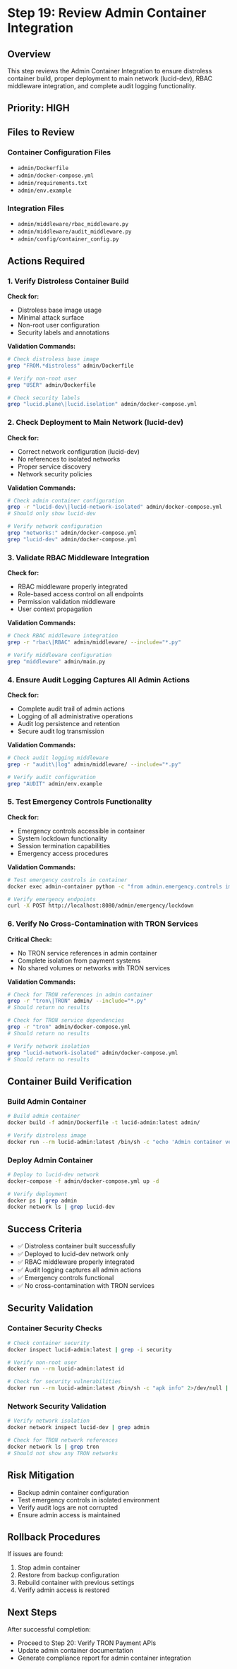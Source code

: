 # Step 19: Review Admin Container Integration

## Overview

This step reviews the Admin Container Integration to ensure distroless container build, proper deployment to main network (lucid-dev), RBAC middleware integration, and complete audit logging functionality.

## Priority: HIGH

## Files to Review

### Container Configuration Files
- `admin/Dockerfile`
- `admin/docker-compose.yml`
- `admin/requirements.txt`
- `admin/env.example`

### Integration Files
- `admin/middleware/rbac_middleware.py`
- `admin/middleware/audit_middleware.py`
- `admin/config/container_config.py`

## Actions Required

### 1. Verify Distroless Container Build

**Check for:**
- Distroless base image usage
- Minimal attack surface
- Non-root user configuration
- Security labels and annotations

**Validation Commands:**
```bash
# Check distroless base image
grep "FROM.*distroless" admin/Dockerfile

# Verify non-root user
grep "USER" admin/Dockerfile

# Check security labels
grep "lucid.plane\|lucid.isolation" admin/docker-compose.yml
```

### 2. Check Deployment to Main Network (lucid-dev)

**Check for:**
- Correct network configuration (lucid-dev)
- No references to isolated networks
- Proper service discovery
- Network security policies

**Validation Commands:**
```bash
# Check admin container configuration
grep -r "lucid-dev\|lucid-network-isolated" admin/docker-compose.yml
# Should only show lucid-dev

# Verify network configuration
grep "networks:" admin/docker-compose.yml
grep "lucid-dev" admin/docker-compose.yml
```

### 3. Validate RBAC Middleware Integration

**Check for:**
- RBAC middleware properly integrated
- Role-based access control on all endpoints
- Permission validation middleware
- User context propagation

**Validation Commands:**
```bash
# Check RBAC middleware integration
grep -r "rbac\|RBAC" admin/middleware/ --include="*.py"

# Verify middleware configuration
grep "middleware" admin/main.py
```

### 4. Ensure Audit Logging Captures All Admin Actions

**Check for:**
- Complete audit trail of admin actions
- Logging of all administrative operations
- Audit log persistence and retention
- Secure audit log transmission

**Validation Commands:**
```bash
# Check audit logging middleware
grep -r "audit\|log" admin/middleware/ --include="*.py"

# Verify audit configuration
grep "AUDIT" admin/env.example
```

### 5. Test Emergency Controls Functionality

**Check for:**
- Emergency controls accessible in container
- System lockdown functionality
- Session termination capabilities
- Emergency access procedures

**Validation Commands:**
```bash
# Test emergency controls in container
docker exec admin-container python -c "from admin.emergency.controls import EmergencyControls; print('Emergency controls functional')"

# Verify emergency endpoints
curl -X POST http://localhost:8080/admin/emergency/lockdown
```

### 6. Verify No Cross-Contamination with TRON Services

**Critical Check:**
- No TRON service references in admin container
- Complete isolation from payment systems
- No shared volumes or networks with TRON services

**Validation Commands:**
```bash
# Check for TRON references in admin container
grep -r "tron\|TRON" admin/ --include="*.py"
# Should return no results

# Check for TRON service dependencies
grep -r "tron" admin/docker-compose.yml
# Should return no results

# Verify network isolation
grep "lucid-network-isolated" admin/docker-compose.yml
# Should return no results
```

## Container Build Verification

### Build Admin Container
```bash
# Build admin container
docker build -f admin/Dockerfile -t lucid-admin:latest admin/

# Verify distroless image
docker run --rm lucid-admin:latest /bin/sh -c "echo 'Admin container verification successful'"
```

### Deploy Admin Container
```bash
# Deploy to lucid-dev network
docker-compose -f admin/docker-compose.yml up -d

# Verify deployment
docker ps | grep admin
docker network ls | grep lucid-dev
```

## Success Criteria

- ✅ Distroless container built successfully
- ✅ Deployed to lucid-dev network only
- ✅ RBAC middleware properly integrated
- ✅ Audit logging captures all admin actions
- ✅ Emergency controls functional
- ✅ No cross-contamination with TRON services

## Security Validation

### Container Security Checks
```bash
# Check container security
docker inspect lucid-admin:latest | grep -i security

# Verify non-root user
docker run --rm lucid-admin:latest id

# Check for security vulnerabilities
docker run --rm lucid-admin:latest /bin/sh -c "apk info" 2>/dev/null || echo "Distroless image - no package manager"
```

### Network Security Validation
```bash
# Verify network isolation
docker network inspect lucid-dev | grep admin

# Check for TRON network references
docker network ls | grep tron
# Should not show any TRON networks
```

## Risk Mitigation

- Backup admin container configuration
- Test emergency controls in isolated environment
- Verify audit logs are not corrupted
- Ensure admin access is maintained

## Rollback Procedures

If issues are found:
1. Stop admin container
2. Restore from backup configuration
3. Rebuild container with previous settings
4. Verify admin access is restored

## Next Steps

After successful completion:
- Proceed to Step 20: Verify TRON Payment APIs
- Update admin container documentation
- Generate compliance report for admin container integration
